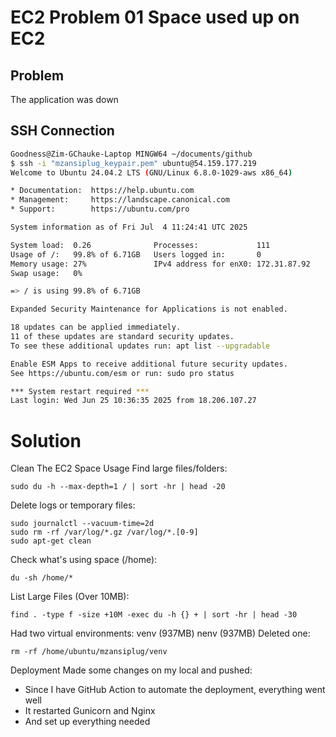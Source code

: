 # EC2 Problem 01 Space used up on EC2

## Problem
The application was down

## SSH Connection
```bash
Goodness@Zim-GChauke-Laptop MINGW64 ~/documents/github
$ ssh -i "mzansiplug_keypair.pem" ubuntu@54.159.177.219
Welcome to Ubuntu 24.04.2 LTS (GNU/Linux 6.8.0-1029-aws x86_64)

* Documentation:  https://help.ubuntu.com
* Management:     https://landscape.canonical.com
* Support:        https://ubuntu.com/pro

System information as of Fri Jul  4 11:24:41 UTC 2025

System load:  0.26              Processes:             111
Usage of /:   99.8% of 6.71GB   Users logged in:       0
Memory usage: 27%               IPv4 address for enX0: 172.31.87.92
Swap usage:   0%

=> / is using 99.8% of 6.71GB

Expanded Security Maintenance for Applications is not enabled.

18 updates can be applied immediately.
11 of these updates are standard security updates.
To see these additional updates run: apt list --upgradable

Enable ESM Apps to receive additional future security updates.
See https://ubuntu.com/esm or run: sudo pro status

*** System restart required ***
Last login: Wed Jun 25 10:36:35 2025 from 18.206.107.27
```

# Solution
Clean The EC2 Space Usage
Find large files/folders:
```
sudo du -h --max-depth=1 / | sort -hr | head -20
```

Delete logs or temporary files:
```
sudo journalctl --vacuum-time=2d
sudo rm -rf /var/log/*.gz /var/log/*.[0-9]
sudo apt-get clean
```

Check what's using space (/home):
```
du -sh /home/*
```

List Large Files (Over 10MB):
```
find . -type f -size +10M -exec du -h {} + | sort -hr | head -30
```

Had two virtual environments:
venv (937MB)
nenv (937MB)
Deleted one:
```
rm -rf /home/ubuntu/mzansiplug/venv
```

Deployment
Made some changes on my local and pushed:
- Since I have GitHub Action to automate the deployment, everything went well
- It restarted Gunicorn and Nginx
- And set up everything needed
